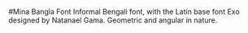#Mina Bangla Font
Informal Bengali font, with the Latin base font Exo designed by Natanael Gama.
Geometric and angular in nature.
